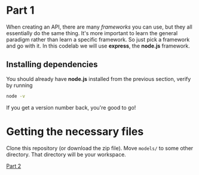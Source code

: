# Part 1

When creating an API, there are many _frameworks_ you can use, but they all essentially do the same thing. It's more important to learn the general paradigm rather than learn a specific framework. So just pick a framework and go with it. In this codelab we will use **express**, the **node.js** framework.

## Installing dependencies
You should already have **node.js** installed from the previous section, verify by running
```bash
node -v
```
If you get a version number back, you're good to go!

# Getting the necessary files
Clone this repository (or download the zip file). Move `models/` to some other directory. That directory will be your workspace.

[Part 2](https://github.com/OKStateACM/CreateYourOwnWebAPI_Codelab/blob/master/Part%202.md)
